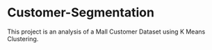 # Customer-Segmentation
This project is an analysis of a Mall Customer Dataset using K Means Clustering.
